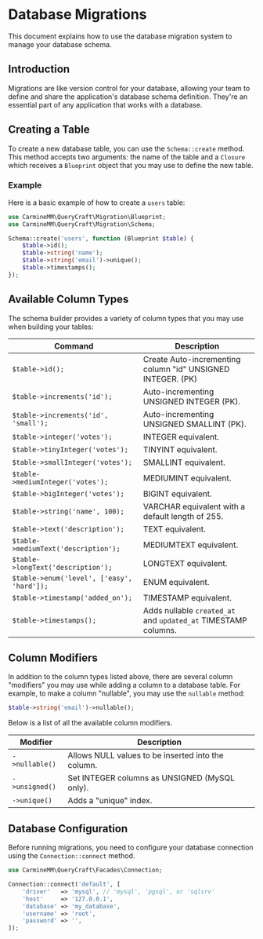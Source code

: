 # Database Migrations

This document explains how to use the database migration system to manage your database schema.

## Introduction

Migrations are like version control for your database, allowing your team to define and share the application's database schema definition. They're an essential part of any application that works with a database.

## Creating a Table

To create a new database table, you can use the `Schema::create` method. This method accepts two arguments: the name of the table and a `Closure` which receives a `Blueprint` object that you may use to define the new table.

### Example

Here is a basic example of how to create a `users` table:

```php
use CarmineMM\QueryCraft\Migration\Blueprint;
use CarmineMM\QueryCraft\Migration\Schema;

Schema::create('users', function (Blueprint $table) {
    $table->id();
    $table->string('name');
    $table->string('email')->unique();
    $table->timestamps();
});
```

## Available Column Types

The schema builder provides a variety of column types that you may use when building your tables:

| Command                                    | Description                                                    |
| ------------------------------------------ | -------------------------------------------------------------- |
| `$table->id();`                            | Create Auto-incrementing column "id" UNSIGNED INTEGER. (PK)    |
| `$table->increments('id');`                | Auto-incrementing UNSIGNED INTEGER (PK).                       |
| `$table->increments('id', 'small');`       | Auto-incrementing UNSIGNED SMALLINT (PK).                      |
| `$table->integer('votes');`                | INTEGER equivalent.                                            |
| `$table->tinyInteger('votes');`            | TINYINT equivalent.                                            |
| `$table->smallInteger('votes');`           | SMALLINT equivalent.                                           |
| `$table->mediumInteger('votes');`          | MEDIUMINT equivalent.                                          |
| `$table->bigInteger('votes');`             | BIGINT equivalent.                                             |
| `$table->string('name', 100);`             | VARCHAR equivalent with a default length of 255.               |
| `$table->text('description');`             | TEXT equivalent.                                               |
| `$table->mediumText('description');`       | MEDIUMTEXT equivalent.                                         |
| `$table->longText('description');`         | LONGTEXT equivalent.                                           |
| `$table->enum('level', ['easy', 'hard']);` | ENUM equivalent.                                               |
| `$table->timestamp('added_on');`           | TIMESTAMP equivalent.                                          |
| `$table->timestamps();`                    | Adds nullable `created_at` and `updated_at` TIMESTAMP columns. |

## Column Modifiers

In addition to the column types listed above, there are several column "modifiers" you may use while adding a column to a database table. For example, to make a column "nullable", you may use the `nullable` method:

```php
$table->string('email')->nullable();
```

Below is a list of all the available column modifiers.

| Modifier       | Description                                        |
| -------------- | -------------------------------------------------- |
| `->nullable()` | Allows NULL values to be inserted into the column. |
| `->unsigned()` | Set INTEGER columns as UNSIGNED (MySQL only).      |
| `->unique()`   | Adds a "unique" index.                             |

## Database Configuration

Before running migrations, you need to configure your database connection using the `Connection::connect` method.

```php
use CarmineMM\QueryCraft\Facades\Connection;

Connection::connect('default', [
    'driver'   => 'mysql', // 'mysql', 'pgsql', or 'sqlsrv'
    'host'     => '127.0.0.1',
    'database' => 'my_database',
    'username' => 'root',
    'password' => '',
]);
```
